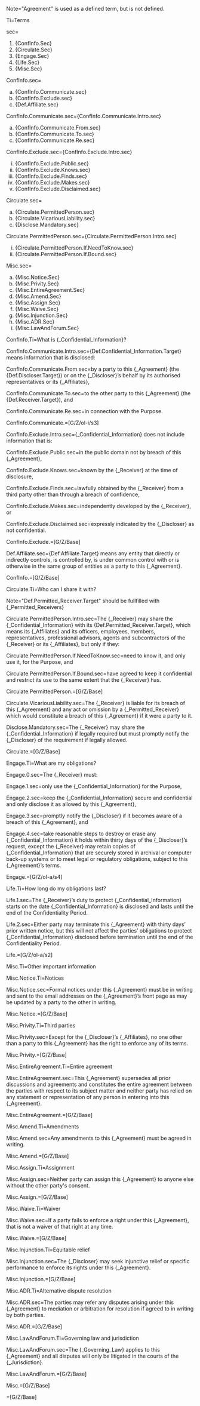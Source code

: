 Note="Agreement" is used as a defined term, but is not defined.

Ti=Terms

sec=<ol><li>{ConfInfo.Sec}</li><li>{Circulate.Sec}</li><li>{Engage.Sec}</li><li>{Life.Sec}</li><li>{Misc.Sec}</li></ol>

ConfInfo.sec=<ol type="a"><li>{ConfInfo.Communicate.sec}</li><li>{ConfInfo.Exclude.sec}</li><li>{Def.Affiliate.sec}</li></ol>

ConfInfo.Communicate.sec={ConfInfo.Communicate.Intro.sec}<ol type="a"><li>{ConfInfo.Communicate.From.sec}</li><li>{ConfInfo.Communicate.To.sec}</li><li>{ConfInfo.Communicate.Re.sec}</li></ol>

ConfInfo.Exclude.sec={ConfInfo.Exclude.Intro.sec}<ol type="i"><li>{ConfInfo.Exclude.Public.sec}</li><li>{ConfInfo.Exclude.Knows.sec}</li><li>{ConfInfo.Exclude.Finds.sec}</li><li>{ConfInfo.Exclude.Makes.sec}</li><li>{ConfInfo.Exclude.Disclaimed.sec}</li></ol>

Circulate.sec=<ol type="a"><li>{Circulate.PermittedPerson.sec}</li><li>{Circulate.VicariousLiability.sec}</li><li>{Disclose.Mandatory.sec}</li></ol>

Circulate.PermittedPerson.sec={Circulate.PermittedPerson.Intro.sec}<ol type="i"><li>{Circulate.PermittedPerson.If.NeedToKnow.sec}</li><li>{Circulate.PermittedPerson.If.Bound.sec}</li></ol>

Misc.sec=<ol type="a"><li>{Misc.Notice.Sec}</li><li>{Misc.Privity.Sec}</li><li>{Misc.EntireAgreement.Sec}</li><li>{Misc.Amend.Sec}</li><li>{Misc.Assign.Sec}</li><li>{Misc.Waive.Sec}</li><li>{Misc.Injunction.Sec}</li><li>{Misc.ADR.Sec}</li><li>{Misc.LawAndForum.Sec}</li></ol>


ConfInfo.Ti=What is {_Confidential_Information}?

ConfInfo.Communicate.Intro.sec={Def.Confidential_Information.Target} means information that is disclosed:

ConfInfo.Communicate.From.sec=by a party to this {_Agreement} (the {Def.Discloser.Target}) or on the {_Discloser}’s behalf by its authorised representatives or its {_Affiliates},

ConfInfo.Communicate.To.sec=to the other party to this {_Agreement} (the {Def.Receiver.Target}), and

ConfInfo.Communicate.Re.sec=in connection with the Purpose.

ConfInfo.Communicate.=[G/Z/ol-i/s3]

ConfInfo.Exclude.Intro.sec={_Confidential_Information} does not include information that is:

ConfInfo.Exclude.Public.sec=in the public domain not by breach of this {_Agreement},

ConfInfo.Exclude.Knows.sec=known by the {_Receiver} at the time of disclosure,

ConfInfo.Exclude.Finds.sec=lawfully obtained by the {_Receiver} from a third party other than through a breach of confidence,

ConfInfo.Exclude.Makes.sec=independently developed by the {_Receiver}, or

ConfInfo.Exclude.Disclaimed.sec=expressly indicated by the {_Discloser} as not confidential.

ConfInfo.Exclude.=[G/Z/Base]

Def.Affiliate.sec={Def.Affiliate.Target} means any entity that directly or indirectly controls, is controlled by, is under common control with or is otherwise in the same group of entities as a party to this {_Agreement}.

ConfInfo.=[G/Z/Base]

Circulate.Ti=Who can I share it with?

Note="Def.Permitted_Receiver.Target" should be fullfilled with {_Permitted_Receivers}

Circulate.PermittedPerson.Intro.sec=The {_Receiver} may share the {_Confidential_Information} with its {Def.Permitted_Receiver.Target}, which means its {_Affiliates} and its officers, employees, members, representatives, professional advisors, agents and subcontractors of the {_Receiver} or its {_Affiliates}, but only if they:

Circulate.PermittedPerson.If.NeedToKnow.sec=need to know it, and only use it, for the Purpose, and

Circulate.PermittedPerson.If.Bound.sec=have agreed to keep it confidential and restrict its use to the same extent that the {_Receiver} has.

Circulate.PermittedPerson.=[G/Z/Base]

Circulate.VicariousLiability.sec=The {_Receiver} is liable for its breach of this {_Agreement} and any act or omission by a {_Permitted_Receiver} which would constitute a breach of this {_Agreement} if it were a party to it.

Disclose.Mandatory.sec=The {_Receiver} may share the {_Confidential_Information} if legally required but must promptly notify the {_Discloser} of the requirement if legally allowed.

Circulate.=[G/Z/Base]

Engage.Ti=What are my obligations?

Engage.0.sec=The {_Receiver} must:

Engage.1.sec=only use the {_Confidential_Information} for the Purpose,

Engage.2.sec=keep the {_Confidential_Information} secure and confidential and only disclose it as allowed by this {_Agreement},

Engage.3.sec=promptly notify the {_Discloser} if it becomes aware of a breach of this {_Agreement}, and

Engage.4.sec=take reasonable steps to destroy or erase any {_Confidential_Information} it holds within thirty days of the {_Discloser}’s request, except the {_Receiver} may retain copies of {_Confidential_Information} that are securely stored in archival or computer back-up systems or to meet legal or regulatory obligations, subject to this {_Agreement}’s terms.

Engage.=[G/Z/ol-a/s4]

Life.Ti=How long do my obligations last?

Life.1.sec=The {_Receiver}’s duty to protect {_Confidential_Information} starts on the date {_Confidential_Information} is disclosed and lasts until the end of the Confidentiality Period.

Life.2.sec=Either party may terminate this {_Agreement} with thirty days’ prior written notice, but this will not affect the parties’ obligations to protect {_Confidential_Information} disclosed before termination until the end of the Confidentiality Period.

Life.=[G/Z/ol-a/s2]

Misc.Ti=Other important information

Misc.Notice.Ti=Notices

Misc.Notice.sec=Formal notices under this {_Agreement} must be in writing and sent to the email addresses on the {_Agreement}’s front page as may be updated by a party to the other in writing.

Misc.Notice.=[G/Z/Base]

Misc.Privity.Ti=Third parties

Misc.Privity.sec=Except for the {_Discloser}’s {_Affiliates}, no one other than a party to this {_Agreement} has the right to enforce any of its terms.

Misc.Privity.=[G/Z/Base]

Misc.EntireAgreement.Ti=Entire agreement

Misc.EntireAgreement.sec=This {_Agreement} supersedes all prior discussions and agreements and constitutes the entire agreement between the parties with respect to its subject matter and neither party has relied on any statement or representation of any person in entering into this {_Agreement}.

Misc.EntireAgreement.=[G/Z/Base]

Misc.Amend.Ti=Amendments

Misc.Amend.sec=Any amendments to this {_Agreement} must be agreed in writing.

Misc.Amend.=[G/Z/Base]

Misc.Assign.Ti=Assignment

Misc.Assign.sec=Neither party can assign this {_Agreement} to anyone else without the other party's consent.

Misc.Assign.=[G/Z/Base]

Misc.Waive.Ti=Waiver

Misc.Waive.sec=If a party fails to enforce a right under this {_Agreement}, that is not a waiver of that right at any time.

Misc.Waive.=[G/Z/Base]

Misc.Injunction.Ti=Equitable relief

Misc.Injunction.sec=The {_Discloser} may seek injunctive relief or specific performance to enforce its rights under this {_Agreement}.

Misc.Injunction.=[G/Z/Base]

Misc.ADR.Ti=Alternative dispute resolution

Misc.ADR.sec=The parties may refer any disputes arising under this {_Agreement} to mediation or arbitration for resolution if agreed to in writing by both parties.

Misc.ADR.=[G/Z/Base]

Misc.LawAndForum.Ti=Governing law and jurisdiction

Misc.LawAndForum.sec=The {_Governing_Law} applies to this {_Agreement} and all disputes will only be litigated in the courts of the {_Jurisdiction}.

Misc.LawAndForum.=[G/Z/Base]

Misc.=[G/Z/Base]

=[G/Z/Base]

